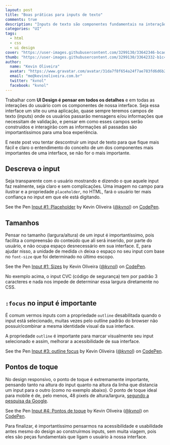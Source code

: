 ```yaml
---
layout: post
title: "Boas práticas para inputs de texto"
comments: true
description: "Inputs de texto são componentes fundamentais na interação do usuário com a interface, por isso é importante construírmos da melhor forma."
categories: "UI"
tags:
  - html
  - css
  - ui design
cover: "https://user-images.githubusercontent.com/3299130/33642346-bcad7190-da20-11e7-96fa-aa09db0bec1d.png"
thumb: "https://user-images.githubusercontent.com/3299130/33642332-b1c4465a-da20-11e7-8a5f-4d650ae8d387.png"
author:
  name: "Kevin Oliveira"
  avatar: "https://www.gravatar.com/avatar/31da7f8f654a24f7ae783fd6d6b2fdd5"
  email: "me@kevinoliveira.com.br"
  twitter: "kvnol"
  facebook: "kvnol"
---
```


Trabalhar com **UI Design é pensar em todos os detalhes** e em todas as interações do usuário com os componentes de nossa interface. Seja essa interface um site ou uma aplicação, quase sempre teremos campos de texto (inputs) onde os usuários passarão mensagens e/ou informações que necessitam de validação, e pensar em como esses campos serão construídos e interagirão com as informações ali passadas são importantíssimos para uma boa experiência.

E neste post vou tentar descontruir um input de texto para que fique mais fácil e claro o entendimento do conceito de um dos componentes mais importantes de uma interface, se não for o mais importante.

## Descreva o input

Seja transparente com o usuário mostrando e dizendo o que aquele input faz realmente, seja claro e sem complicações. Uma imagem no campo para ilustrar e a propriedade `placeholder`, no HTML, fará o usuário ter mais confiança no input em que ele está digitando.

<p data-height="450" data-theme-id="light" data-slug-hash="bYJQBz" data-default-tab="css,result" data-user="kvnol" data-embed-version="2" data-pen-title="Input #1: Placeholder" class="codepen">See the Pen <a href="https://codepen.io/kvnol/pen/bYJQBz/">Input #1: Placeholder</a> by Kevin Oliveira (<a href="https://codepen.io/kvnol">@kvnol</a>) on <a href="https://codepen.io">CodePen</a>.</p>

## Tamanhos

Pensar no tamanho (largura/altura) de um input é importantíssimo, pois facilita a compreensão do conteúdo que ali será inserido, por parte do usuário, e não ocupa espaço desnecessário em sua interface. E, para ajudar nisso, a unidade de medida `ch` deixa o espaço no seu input com base no `font-size` que foi determinado no último escopo.

<p data-height="450" data-theme-id="light" data-slug-hash="JOVmVK" data-default-tab="css,result" data-user="kvnol" data-embed-version="2" data-pen-title="Input #1: Sizes" class="codepen">See the Pen <a href="https://codepen.io/kvnol/pen/JOVmVK/">Input #1: Sizes</a> by Kevin Oliveira (<a href="https://codepen.io/kvnol">@kvnol</a>) on <a href="https://codepen.io">CodePen</a>.</p>

No exemplo acima, o input CVC (código de segurança) tem por padrão 3 caracteres e nada nos impede de determinar essa largura diretamente no CSS.

## `:focus` no input é importante

É comum vermos inputs com a propriedade `outline` desabilitada quando o input está selecionado, muitas vezes pelo outline padrão do browser não possuir/combinar a mesma identidade visual da sua interface.

A propriedade `outline` é importante para marcar visualmente seu input selecionado e assim, melhorar a acessibilidade de sua interface.

<p data-height="450" data-theme-id="light" data-slug-hash="QOPzyN" data-default-tab="css,result" data-user="kvnol" data-embed-version="2" data-pen-title="Input #3: outline focus" class="codepen">See the Pen <a href="https://codepen.io/kvnol/pen/QOPzyN/">Input #3: outline focus</a> by Kevin Oliveira (<a href="https://codepen.io/kvnol">@kvnol</a>) on <a href="https://codepen.io">CodePen</a>.</p>

## Pontos de toque

No design responsivo, o ponto de toque é extremamente importante, pensando tanto na altura do input quanto na altura da linha que distancia um input para o outro (como no exemplo abaixo). O ponto de toque ideal para mobile é de, pelo menos, 48 pixels de altura/largura, [segundo a pesquisa da Google](https://developers.google.com/speed/docs/insights/SizeTapTargetsAppropriately?hl=pt-br).

<p data-height="450" data-theme-id="light" data-slug-hash="WXWLdo" data-default-tab="css,result" data-user="kvnol" data-embed-version="2" data-pen-title="Input #4: Pontos de toque" class="codepen">See the Pen <a href="https://codepen.io/kvnol/pen/WXWLdo/">Input #4: Pontos de toque</a> by Kevin Oliveira (<a href="https://codepen.io/kvnol">@kvnol</a>) on <a href="https://codepen.io">CodePen</a>.</p>
<script async src="https://production-assets.codepen.io/assets/embed/ei.js"></script>

Para finalizar, é importantíssimo pensarmos na acessibilidade e usabilidade antes mesmo do design ao construírmos inputs, sem muita viagem, pois eles são peças fundamentais que ligam o usuário à nossa interface.
